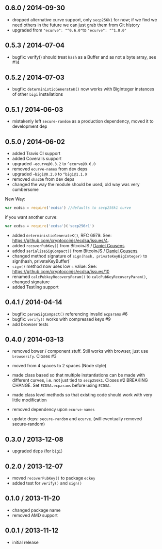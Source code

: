 0.6.0 / 2014-09-30
------------------
- dropped alternative curve support, only `secp256k1` for now; if we find we need others in the future we can just grab
them from Git history
- upgraded from `"ecurve": "^0.6.0"`to `"ecurve": "^1.0.0"`

0.5.3 / 2014-07-04
------------------
* bugfix: verify() should treat `hash` as a Buffer and as not a byte array, see #14

0.5.2 / 2014-07-03
------------------
* bugfix: `deterministicGenerateK()` now works with BigInteger instances of other `bigi` installations

0.5.1 / 2014-06-03
------------------
* mistakenly left `secure-random` as a production dependency, moved it to development dep

0.5.0 / 2014-06-02
------------------
* added Travis CI support
* added Coveralls support
* upgraded `~ecurve@0.3.2` to `^ecurve@0.6.0`
* removed `ecurve-names` from dev deps
* upgraded `~bigi@0.2.0` to `^bigi@1.1.0`
* removed `sha256` from dev deps
* changed the way the module should be used, old way was very cumbersome

New Way:

```js
var ecdsa = require('ecdsa') //defaults to secp256k1 curve
```

if you want another curve:

```js
var ecdsa = require('ecdsa')('secp256r1')
```

* added `deterministicGenerateK()`, RFC 6979. See: https://github.com/cryptocoinjs/ecdsa/issues/4.
* added `recoverPubKey()` from BitcoinJS / [Daniel Cousens](https://github.com/dcousens)
* added `serializeSigCompact()` from BitcoinJS / [Daniel Cousens](https://github.com/dcousens)
* changed method signature of `sign(hash, privateKeyBigInteger)` to sign(hash, privateKeyBuffer)`
* `sign()` method now uses low `s` value: See: https://github.com/cryptocoinjs/ecdsa/issues/10
* renamed `calcPubkeyRecoveryParam()` to `calcPubKeyRecoveryParam()`, changed signature
* added Testling support


0.4.1 / 2014-04-14
------------------
* bugfix: `parseSigCompact()` referencing invalid `ecparams` #6
* bugfix: `verify()` works with compressed keys #9
* add browser tests

0.4.0 / 2014-03-13
------------------
* removed bower / component stuff. Still works with browser, just use `browserify`. Closes #3
* moved from 4 spaces to 2 spaces (Node style)
* made class based so that multiple instantiations can be made with different curves, i.e. not just tied to `secp256k1`. Closes #2
  BREAKING CHANGE. Set `ECDSA.ecparams` before using `ECDSA`.

* made class level methods so that existing code should work with very little modification
* removed dependency upon `ecurve-names`
* update deps: `secure-random` and `ecurve`. (will eventually removed secure-random)

0.3.0 / 2013-12-08
------------------
* upgraded deps (for `bigi`)

0.2.0 / 2013-12-07
------------------
* moved `recoverPubKey()` to package `eckey`
* added test for `verify()` and `sign()`

0.1.0 / 2013-11-20
------------------
* changed package name
* removed AMD support


0.0.1 / 2013-11-12
------------------
* initial release
